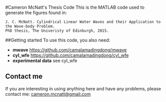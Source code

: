 #Cameron McNatt's Thesis Code
This is the MATLAB code used to generate the figures found in:

```
J. C. McNatt. Cylindrical Linear Water Waves and their Application to the Wave-body Problem. 
PhD thesis, The Univeristy of Edinburgh, 2015.
```

##Getting started
To use this code, you also need:
* **mwave** https://github.com/camalamadingdong/mwave
* **cyl_wfe** https://github.com/camalamadingdong/cyl_wfe
* **experimental data** see cyl_wfe

## Contact me
If you are interesting in using anything here and have any problems, please contact me: cameron.mcnatt@gmail.com
